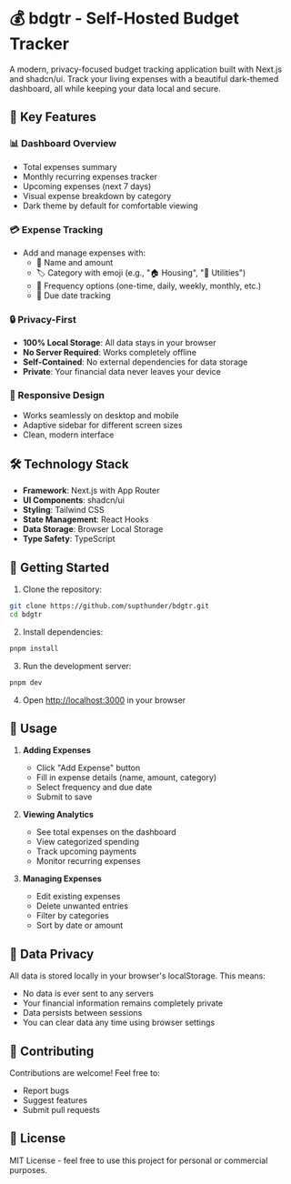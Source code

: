 # 💰 bdgtr - Self-Hosted Budget Tracker

A modern, privacy-focused budget tracking application built with Next.js and shadcn/ui. Track your living expenses with a beautiful dark-themed dashboard, all while keeping your data local and secure.

## 🌟 Key Features

### 📊 Dashboard Overview
- Total expenses summary
- Monthly recurring expenses tracker
- Upcoming expenses (next 7 days)
- Visual expense breakdown by category
- Dark theme by default for comfortable viewing

### 💳 Expense Tracking
- Add and manage expenses with:
  - 📝 Name and amount
  - 🏷️ Category with emoji (e.g., "🏠 Housing", "🔌 Utilities")
  - 🔄 Frequency options (one-time, daily, weekly, monthly, etc.)
  - 📅 Due date tracking

### 🔒 Privacy-First
- **100% Local Storage**: All data stays in your browser
- **No Server Required**: Works completely offline
- **Self-Contained**: No external dependencies for data storage
- **Private**: Your financial data never leaves your device

### 📱 Responsive Design
- Works seamlessly on desktop and mobile
- Adaptive sidebar for different screen sizes
- Clean, modern interface

## 🛠️ Technology Stack

- **Framework**: Next.js with App Router
- **UI Components**: shadcn/ui
- **Styling**: Tailwind CSS
- **State Management**: React Hooks
- **Data Storage**: Browser Local Storage
- **Type Safety**: TypeScript

## 🚀 Getting Started

1. Clone the repository:
```bash
git clone https://github.com/supthunder/bdgtr.git
cd bdgtr
```

2. Install dependencies:
```bash
pnpm install
```

3. Run the development server:
```bash
pnpm dev
```

4. Open [http://localhost:3000](http://localhost:3000) in your browser

## 📱 Usage

1. **Adding Expenses**
   - Click "Add Expense" button
   - Fill in expense details (name, amount, category)
   - Select frequency and due date
   - Submit to save

2. **Viewing Analytics**
   - See total expenses on the dashboard
   - View categorized spending
   - Track upcoming payments
   - Monitor recurring expenses

3. **Managing Expenses**
   - Edit existing expenses
   - Delete unwanted entries
   - Filter by categories
   - Sort by date or amount

## 🔐 Data Privacy

All data is stored locally in your browser's localStorage. This means:
- No data is ever sent to any servers
- Your financial information remains completely private
- Data persists between sessions
- You can clear data any time using browser settings

## 🤝 Contributing

Contributions are welcome! Feel free to:
- Report bugs
- Suggest features
- Submit pull requests

## 📄 License

MIT License - feel free to use this project for personal or commercial purposes. 